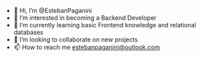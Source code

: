 - 👋 Hi, I’m @EstebanPaganini
- 👀 I’m interested in becoming a Backend Developer 
- 🌱 I’m currently learning basic Frontend knowledge and relational databases
- 💞️ I’m looking to collaborate on new projects
- 📫 How to reach me estebanpaganini@outlook.com 

<!---
EstebanPaganini/EstebanPaganini is a ✨ special ✨ repository because its `README.md` (this file) appears on your GitHub profile.
You can click the Preview link to take a look at your changes.
--->
